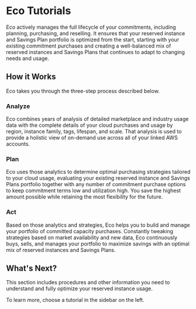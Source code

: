 # Eco Tutorials

Eco actively manages the full lifecycle of your commitments, including planning, purchasing, and reselling. It ensures that your reserved instance and Savings Plan portfolio is optimized from the start, starting with your existing commitment purchases and creating a well-balanced mix of reserved instances and Savings Plans that continues to adapt to changing needs and usage.

## How it Works

Eco takes you through the three-step process described below.

### Analyze

Eco combines years of analysis of detailed marketplace and industry usage data with the complete details of your cloud purchases and usage by region, instance family, tags, lifespan, and scale. That analysis is used to provide a holistic view of on-demand use across all of your linked AWS accounts.

### Plan

Eco uses those analytics to determine optimal purchasing strategies tailored to your cloud usage, evaluating your existing reserved instance and Savings Plans portfolio together with any number of commitment purchase options to keep commitment terms low and utilization high. You save the highest amount possible while retaining the most flexibility for the future.

### Act

Based on those analytics and strategies, Eco helps you to build and manage your portfolio of committed capacity purchases. Constantly tweaking strategies based on market availability and new data, Eco continuously buys, sells, and manages your portfolio to maximize savings with an optimal mix of reserved instances and Savings Plans.

## What's Next?

This section includes procedures and other information you need to understand and fully optimize your reserved instance usage.

To learn more, choose a tutorial in the sidebar on the left.
